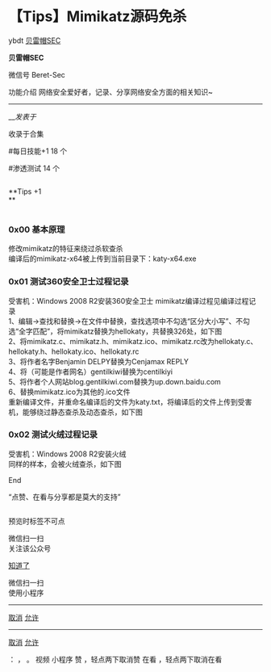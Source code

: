 #  【Tips】Mimikatz源码免杀

ybdt  [ 贝雷帽SEC ](javascript:void\(0\);)

**贝雷帽SEC** ![]()

微信号 Beret-Sec

功能介绍 网络安全爱好者，记录、分享网络安全方面的相关知识~

____

___发表于_

收录于合集

#每日技能+1 18 个

#渗透测试 14 个

  
![]()

**Tips +1  
**

![]()

### 0x00 基本原理

修改mimikatz的特征来绕过杀软查杀  
编译后的mimikatz-x64被上传到当前目录下：katy-x64.exe

### 0x01 测试360安全卫士过程记录

受害机：Windows 2008 R2安装360安全卫士 mimikatz编译过程见编译过程记录  
1、编辑->查找和替换->在文件中替换，查找选项中不勾选“区分大小写”、不勾选“全字匹配”，将mimikatz替换为hellokaty，共替换326处，如下图  
![]()  
2、将mimikatz.c、mimikatz.h、mimikatz.ico、mimikatz.rc改为hellokaty.c、hellokaty.h、hellokaty.ico、hellokaty.rc  
3、将作者名字Benjamin DELPY替换为Cenjamax REPLY  
4、将（可能是作者网名）gentilkiwi替换为centilkiyi  
5、将作者个人网站blog.gentilkiwi.com替换为up.down.baidu.com  
6、替换mimikatz.ico为其他的.ico文件  
重新编译文件，并重命名编译后的文件为katy.txt，将编译后的文件上传到受害机，能够绕过静态查杀及动态查杀，如下图  
![]()

### 0x02 测试火绒过程记录

受害机：Windows 2008 R2安装火绒  
同样的样本，会被火绒查杀，如下图  
![]()

  

                                        

End

  

“点赞、在看与分享都是莫大的支持”  

  

  

![]()

  

预览时标签不可点

微信扫一扫  
关注该公众号

[知道了](javascript:;)

微信扫一扫  
使用小程序

****

[取消](javascript:void\(0\);) [允许](javascript:void\(0\);)

****

[取消](javascript:void\(0\);) [允许](javascript:void\(0\);)

： ， 。   视频 小程序 赞 ，轻点两下取消赞 在看 ，轻点两下取消在看

